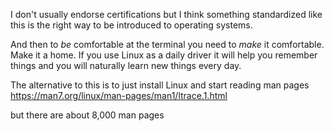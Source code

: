 I don't usually endorse certifications but I think something standardized like this is the right way to be introduced to operating systems. 

And then to _be_ comfortable at the terminal you need to _make_ it comfortable. Make it a home. If you use Linux as a daily driver it will help you remember things and you will naturally learn new things every day.

The alternative to this is to just install Linux and start reading man pages https://man7.org/linux/man-pages/man1/ltrace.1.html 

but there are about 8,000 man pages
